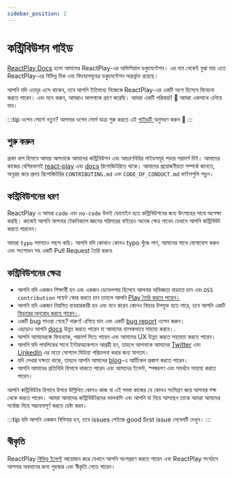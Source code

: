 ```yaml
---
sidebar_position: 2
---
```


# কন্ট্রিবিউশন গাইড

[ReactPlay Docs](https://docs.reactplay.io/) হলো আমাদের ReactPlay-এর অফিসিয়াল ডকুমেন্টেশন। এর নাম থেকেই বুঝা যায় এতে ReactPlay-এর বিভিন্ন দিক এবং ফিচারসমূহের ডকুমেন্টেশন অন্তর্ভুক্ত রয়েছে।

আপনি যদি এতদূর এসে থাকেন, তবে আপনি ইতিমধ্যে নিজেকে ReactPlay-এর একটি অংশ হিসেবে বিবেচনা করতে পারেন। এবং মনে করুন, আমরাও আপনাকে গ্রহণ করেছি। আমরা একটি পরিবার!! 🎉 আমরা একসাথে এগিয়ে যাব।

:::tip
ওপেন সোর্সে নতুন? আপনার ওপেন সোর্স যাত্রা শুরু করতে এই [গাইডটি ](https://opensource.guide/how-to-contribute/) অনুসরণ করুন 🚀
:::

## শুরু করুন

প্রথম ধাপ হিসাবে আমরা আপনাকে আমাদের কন্ট্রিবিউশন এবং আচরণবিধির গাইডসমূহ পড়ার পরামর্শ দিই। আমাদের কাজের বেশিরভাগই [react-play](https://github.com/reactplay/react-play) এবং [docs](https://github.com/reactplay/docs) রিপোজিটরিতে থাকে। আমাদের প্রয়োজনীয়তা সম্পর্কে জানতে, অনুগ্রহ করে প্রদত্ত রিপোজিটরির `CONTRIBUTING.md` এবং `CODE_OF_CONDUCT.md` ফাইলগুলি পড়ুন।

## কন্ট্রিবিউশনের ধরণ

ReactPlay এ আমরা `code` এবং `no-code` উভই ডোমেইন হতে কন্ট্রিবিউশনের জন্য উৎসাহের সাথে অপেক্ষা করছি। কাজেই আপনি আপনার টেকনিক্যাল জ্ঞানের পরিসরের বাইরেও অনেক ক্ষেত্র পাবেন যেখানে আপনি কন্ট্রিবিউট করতে পারবেন।

আমরা `typo` সমস্যাও পছন্দ করি। আপনি যদি কোথাও কোনও typo খুঁজে পান, আমাদের সাথে যোগাযোগ করুন এবং সংশোধন সহ একটি Pull Request তৈরি করুন৷

## কন্ট্রিবিউশনের ক্ষেত্র

- আপনি যদি একজন শিক্ষার্থী হন এবং একজন ডেভেলপার হিসেবে আপনার অভিজ্ঞতা বাড়াতে চান এবং `OSS contribution` পয়েন্ট স্কোর করতে চান তাহলে আপনি [Play তৈরি করতে পারেন।](https://docs.reactplay.io/How-To-Guides/how-to-create-play)
- আপনি যদি একজন নিয়মিত ব্যবহারকারী হন এবং মনে করেন কোনও ফিচার উপযুক্ত হতে পারে, তবে আপনি একটি [ফিচারের অনুরোধ করতে পারেন।](https://github.com/reactplay/react-play/issues/new?assignees=&labels=&template=feature-request.yml&title=%E2%9C%A8+%5BFeature+request%5D%3A+).
- একটি bug পাওয়া গেছে? দারুণ! এগিয়ে যান এবং একটি [bug report](https://github.com/reactplay/react-play/issues/new?assignees=&labels=bug&template=bug-report.yml&title=%F0%9F%90%9B+%5BBug+report%5D%3A+) ওপেন করুন।
- এছাড়াও আপনি [docs](https://github.com/reactplay/docs) উন্নত করতে পারেন যা আমাদের ব্যাপকভাবে সাহায্য করবে।.
- আপনি আমাদেরকে ফিডব্যাক, পরামর্শ দিতে পারেন এবং আমাদের UX উন্নত করতে সহায়তা করতে পারেন।
- আপনি যদি পাবলিকের সাথে ইন্টারঅ্যাকশনে আগ্রহী হন, তাহলে আপনাকে আমাদের [Twitter](https://twitter.com/ReactPlayIO) এবং [LinkedIn](https://www.linkedin.com/company/reactplay/) এর মতো সোশ্যাল মিডিয়া পরিচালনা করার জন্য স্বাগতম।
- যদি লেখার দক্ষতা থাকে, তাহলে আপনি আমাদের [blog](https://blog.reactplay.io/)-এ আর্টিকেল প্রকাশ করতে পারেন।
- আপনি আমাদের প্রতিনিধি হিসাবে থাকতে পারেন এবং আমাদের ইভেন্ট, স্পন্সরগণ এবং সমর্থনে সাহায্য করতে পারেন।

আপনি কন্ট্রিবিউটর হিসাবে উপরে উল্লিখিত কোনও কাজ বা এই সমস্ত কাজের যে কোনও সংমিশ্রণ করে আপনার পক্ষ থেকে করতে পারেন। আমরা আমাদের কন্ট্রিবিউটরদের ভালবাসি এবং আপনি যা নিয়ে আসছেন তাকে আমরা আমাদের সর্বোচ্চ দিয়ে সম্ভাবনাপূর্ণ করতে চেষ্টা করব।

:::tip
যদি আপনি একজন বিগিনার হন, তবে issues পেইজে <span className="good-first-issue-badge">good first issue</span> লেবেলটি দেখুন।
:::

## স্বীকৃতি

ReactPlay [বিভিন্ন ইভেন্ট](https://hustles.reactplay.io/) আয়োজন করে যেখানে আপনি অংশগ্রহণ করতে পারেন এবং ReactPlay সংগঠনে আপনার অবদানের জন্য পুরস্কার এবং স্বীকৃতি পেতে পারেন।
